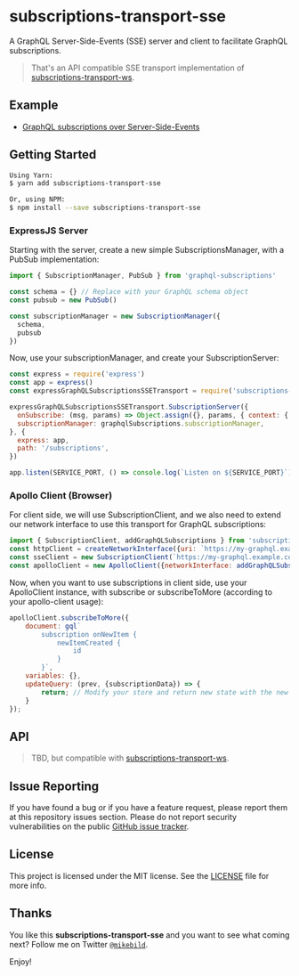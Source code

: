 # subscriptions-transport-sse

A GraphQL Server-Side-Events (SSE) server and client to facilitate GraphQL subscriptions.

> That's an API compatible SSE transport implementation of [subscriptions-transport-ws](https://github.com/apollographql/subscriptions-transport-ws).

## Example

* [GraphQL subscriptions over Server-Side-Events](https://github.com/MikeBild/graphql-subscriptions-sse-presence-list)

## Getting Started

```bash
Using Yarn:
$ yarn add subscriptions-transport-sse

Or, using NPM:
$ npm install --save subscriptions-transport-sse
```

### ExpressJS Server

Starting with the server, create a new simple SubscriptionsManager, with a PubSub implementation:

```javascript
import { SubscriptionManager, PubSub } from 'graphql-subscriptions'

const schema = {} // Replace with your GraphQL schema object
const pubsub = new PubSub()

const subscriptionManager = new SubscriptionManager({
  schema,
  pubsub
})
```

Now, use your subscriptionManager, and create your SubscriptionServer:

```javascript
const express = require('express')
const app = express()
const expressGraphQLSubscriptionsSSETransport = require('subscriptions-transport-sse')

expressGraphQLSubscriptionsSSETransport.SubscriptionServer({
  onSubscribe: (msg, params) => Object.assign({}, params, { context: { loaders: loaders(), } }),
  subscriptionManager: graphqlSubscriptions.subscriptionManager,
}, {
  express: app,
  path: '/subscriptions',
})

app.listen(SERVICE_PORT, () => console.log(`Listen on ${SERVICE_PORT}`))
```

### Apollo Client (Browser)

For client side, we will use SubscriptionClient, and we also need to extend our network interface to use this transport for GraphQL subscriptions:

```javascript
import { SubscriptionClient, addGraphQLSubscriptions } from 'subscriptions-transport-sse'
const httpClient = createNetworkInterface({uri: `https://my-graphql.example.com/graphql`})
const sseClient = new SubscriptionClient(`https://my-graphql.example.com/subscriptions`)
const apolloClient = new ApolloClient({networkInterface: addGraphQLSubscriptions(httpClient, sseClient)})
```

Now, when you want to use subscriptions in client side, use your ApolloClient instance, with subscribe or subscribeToMore (according to your apollo-client usage):

```javascript
apolloClient.subscribeToMore({
    document: gql`
        subscription onNewItem {
            newItemCreated {
                id
            }
        }`,
    variables: {},
    updateQuery: (prev, {subscriptionData}) => {
        return; // Modify your store and return new state with the new arrived data
    }
});
```

## API

> TBD, but compatible with [subscriptions-transport-ws](https://github.com/apollographql/subscriptions-transport-ws).

## Issue Reporting

If you have found a bug or if you have a feature request, please report them at this repository issues section. Please do not report security vulnerabilities on the public [GitHub issue tracker](https://github.com/MikeBild/subscriptions-transport-sse/issues).

## License

This project is licensed under the MIT license. See the [LICENSE](LICENSE) file for more info.

## Thanks

You like this __subscriptions-transport-sse__ and you want to see what coming next? Follow me on Twitter [`@mikebild`](https://twitter.com/mikebild).

Enjoy!
